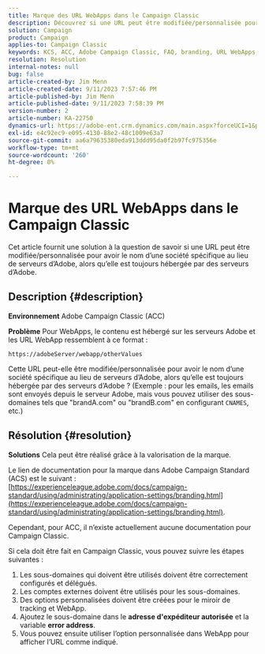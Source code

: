 ```yaml
---
title: Marque des URL WebApps dans le Campaign Classic
description: Découvrez si une URL peut être modifiée/personnalisée pour avoir le nom d’une société spécifique au lieu de serveurs d’Adobe, alors qu’elle est toujours hébergée par des serveurs d’Adobe.
solution: Campaign
product: Campaign
applies-to: Campaign Classic
keywords: KCS, ACC, Adobe Campaign Classic, FAQ, branding, URL WebApps, Adobe Campaign Standard, ACS
resolution: Resolution
internal-notes: null
bug: false
article-created-by: Jim Menn
article-created-date: 9/11/2023 7:57:46 PM
article-published-by: Jim Menn
article-published-date: 9/11/2023 7:58:39 PM
version-number: 2
article-number: KA-22750
dynamics-url: https://adobe-ent.crm.dynamics.com/main.aspx?forceUCI=1&pagetype=entityrecord&etn=knowledgearticle&id=c2bc4177-dd50-ee11-be6f-6045bd006239
exl-id: e4c92ec9-e095-4130-88e2-48c1009e63a7
source-git-commit: aa6a79635380eda913ddd95da0f2b97fc975356e
workflow-type: tm+mt
source-wordcount: '260'
ht-degree: 0%

---
```


# Marque des URL WebApps dans le Campaign Classic


Cet article fournit une solution à la question de savoir si une URL peut être modifiée/personnalisée pour avoir le nom d’une société spécifique au lieu de serveurs d’Adobe, alors qu’elle est toujours hébergée par des serveurs d’Adobe.

## Description {#description}


<b>Environnement</b>
Adobe Campaign Classic (ACC)

<b>Problème</b>
Pour WebApps, le contenu est hébergé sur les serveurs Adobe et les URL WebApp ressemblent à ce format :

`https://adobeServer/webapp/otherValues`

Cette URL peut-elle être modifiée/personnalisée pour avoir le nom d’une société spécifique au lieu de serveurs d’Adobe, alors qu’elle est toujours hébergée par des serveurs d’Adobe ?
(Exemple : pour les emails, les emails sont envoyés depuis le serveur Adobe, mais vous pouvez utiliser des sous-domaines tels que &quot;brandA.com&quot; ou &quot;brandB.com&quot; en configurant `CNAMES`, etc.)


## Résolution {#resolution}


<b>Solutions</b>
Cela peut être réalisé grâce à la valorisation de la marque.

Le lien de documentation pour la marque dans Adobe Campaign Standard (ACS) est le suivant : [https://experienceleague.adobe.com/docs/campaign-standard/using/administrating/application-settings/branding.html](https://experienceleague.adobe.com/docs/campaign-standard/using/administrating/application-settings/branding.html).


Cependant, pour ACC, il n’existe actuellement aucune documentation pour Campaign Classic.

Si cela doit être fait en Campaign Classic, vous pouvez suivre les étapes suivantes :
1. Les sous-domaines qui doivent être utilisés doivent être correctement configurés et délégués.
2. Les comptes externes doivent être utilisés pour les sous-domaines.
3. Des options personnalisées doivent être créées pour le miroir de tracking et WebApp.
4. Ajoutez le sous-domaine dans le <b>adresse d&#39;expéditeur autorisée</b> et la variable <b>error address</b>.
5. Vous pouvez ensuite utiliser l’option personnalisée dans WebApp pour afficher l’URL comme indiqué.
